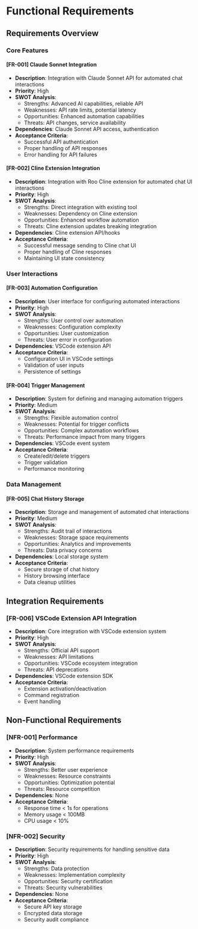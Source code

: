 # Functional Requirements

## Requirements Overview

### Core Features
#### [FR-001] Claude Sonnet Integration
- **Description**: Integration with Claude Sonnet API for automated chat interactions
- **Priority**: High
- **SWOT Analysis**:
  - Strengths: Advanced AI capabilities, reliable API
  - Weaknesses: API rate limits, potential latency
  - Opportunities: Enhanced automation capabilities
  - Threats: API changes, service availability
- **Dependencies**: Claude Sonnet API access, authentication
- **Acceptance Criteria**:
  - Successful API authentication
  - Proper handling of API responses
  - Error handling for API failures

#### [FR-002] Cline Extension Integration
- **Description**: Integration with Roo Cline extension for automated chat UI interactions
- **Priority**: High
- **SWOT Analysis**:
  - Strengths: Direct integration with existing tool
  - Weaknesses: Dependency on Cline extension
  - Opportunities: Enhanced workflow automation
  - Threats: Cline extension updates breaking integration
- **Dependencies**: Cline extension API/hooks
- **Acceptance Criteria**:
  - Successful message sending to Cline chat UI
  - Proper handling of Cline responses
  - Maintaining UI state consistency

### User Interactions
#### [FR-003] Automation Configuration
- **Description**: User interface for configuring automated interactions
- **Priority**: High
- **SWOT Analysis**:
  - Strengths: User control over automation
  - Weaknesses: Configuration complexity
  - Opportunities: User customization
  - Threats: User error in configuration
- **Dependencies**: VSCode extension API
- **Acceptance Criteria**:
  - Configuration UI in VSCode settings
  - Validation of user inputs
  - Persistence of settings

#### [FR-004] Trigger Management
- **Description**: System for defining and managing automation triggers
- **Priority**: Medium
- **SWOT Analysis**:
  - Strengths: Flexible automation control
  - Weaknesses: Potential for trigger conflicts
  - Opportunities: Complex automation workflows
  - Threats: Performance impact from many triggers
- **Dependencies**: VSCode event system
- **Acceptance Criteria**:
  - Create/edit/delete triggers
  - Trigger validation
  - Performance monitoring

### Data Management
#### [FR-005] Chat History Storage
- **Description**: Storage and management of automated chat interactions
- **Priority**: Medium
- **SWOT Analysis**:
  - Strengths: Audit trail of interactions
  - Weaknesses: Storage space requirements
  - Opportunities: Analytics and improvements
  - Threats: Data privacy concerns
- **Dependencies**: Local storage system
- **Acceptance Criteria**:
  - Secure storage of chat history
  - History browsing interface
  - Data cleanup utilities

## Integration Requirements
### [FR-006] VSCode Extension API Integration
- **Description**: Core integration with VSCode extension system
- **Priority**: High
- **SWOT Analysis**:
  - Strengths: Official API support
  - Weaknesses: API limitations
  - Opportunities: VSCode ecosystem integration
  - Threats: API deprecations
- **Dependencies**: VSCode extension SDK
- **Acceptance Criteria**:
  - Extension activation/deactivation
  - Command registration
  - Event handling

## Non-Functional Requirements
### [NFR-001] Performance
- **Description**: System performance requirements
- **Priority**: High
- **SWOT Analysis**:
  - Strengths: Better user experience
  - Weaknesses: Resource constraints
  - Opportunities: Optimization potential
  - Threats: Resource competition
- **Dependencies**: None
- **Acceptance Criteria**:
  - Response time < 1s for operations
  - Memory usage < 100MB
  - CPU usage < 10%

### [NFR-002] Security
- **Description**: Security requirements for handling sensitive data
- **Priority**: High
- **SWOT Analysis**:
  - Strengths: Data protection
  - Weaknesses: Implementation complexity
  - Opportunities: Security certification
  - Threats: Security vulnerabilities
- **Dependencies**: None
- **Acceptance Criteria**:
  - Secure API key storage
  - Encrypted data storage
  - Security audit compliance